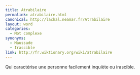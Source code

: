 ```yaml
---
title: Atrabilaire
permalink: atrabilaire.html
canonical: http://lachal.neamar.fr/Atrabilaire
layout: word
categories:
  - Mot complexe
synonyms:
  - Maussade
  - Irascible
link: http://fr.wiktionary.org/wiki/atrabilaire
---
```


Qui caractérise une personne facilement inquiète ou irascible.

